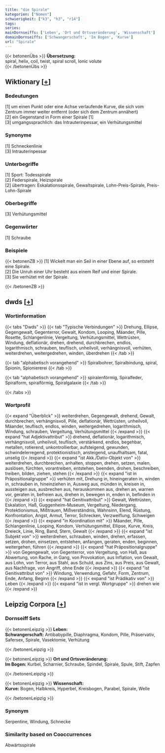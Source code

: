 ```yaml
---
title: "die Spirale"
kategorien: ["Nomen"]
schwierigkeit: ["k3", "h3", "r14"]
tags:
series:
mainDornseiffs: ['Leben', 'Ort und Ortsveränderung', 'Wissenschaft']
domainDornseiffs: ['Schwangerschaft', 'Im Bogen', 'Kurve']
url: "Spirale"
---
```


{{< betonenÜbs >}}
**Übersetzung:**  
spiral, helix, coil, twist, spiral scroll, Ionic volute  
{{< /betonenÜbs >}}

## Wiktionary [[+](https://de.wiktionary.org/wiki/Spirale)]

### Bedeutungen
[1] um einen Punkt oder eine Achse verlaufende Kurve, die sich vom Zentrum immer weiter entfernt (oder sich dem Zentrum annähert)  
[2] ein Gegenstand in Form einer Spirale [1]  
[3] umgangssprachlich: das Intrauterinpessar, ein Verhütungsmittel  

### Synonyme
[1] Schneckenlinie  
[3] Intrauterinpessar  

### Unterbegriffe
[1] Sport: Todesspirale  
[2] Federspirale, Heizspirale  
[2] übertragen: Eskalationsspirale, Gewaltspirale, Lohn-Preis-Spirale, Preis-Lohn-Spirale  

### Oberbegriffe
[3] Verhütungsmittel  

### Gegenwörter
[1] Schraube  

### Beispiele
{{< betonenZB >}}
[1] Wickelt man ein Seil in einer Ebene auf, so entsteht eine Spirale.  
[2] Die Unruh einer Uhr besteht aus einem Reif und einer Spirale.  
[3] Sie verhütet mit der Spirale.  

{{< /betonenZB >}}


## dwds [[+](https://www.dwds.de/wb/Spirale)]

### Wortinformation
{{< tabs "Dwds" >}}
{{< tab "Typische Verbindungen" >}}
Drehung, Ellipse, Gegengewalt, Gegenterror, Gewalt, Kondom, Looping, Mäander, Pille, Rosette, Schlangenlinie, Vergeltung, Verhütungsmittel, Wettrüsten, Windung, deflationär, drehen, drehend, durchbrechen, endlos, logarithmisch, schrauben, teuflisch, unheilvoll, verhängnisvoll, verhüten, weiterdrehen, weitergedrehen, winden, überdrehen
{{< /tab >}}

{{< tab "alphabetisch vorangehend" >}}
Spiralbohrer, Spiralbindung, spiral, Spionin, Spioniererei
{{< /tab >}}

{{< tab "alphabetisch vorangehend" >}}
spiralenförmig, Spiralfeder, Spiralform, spiralförmig, Spiralgalaxie
{{< /tab >}}

{{< /tabs >}}

### Wortprofil
{{< expand "Überblick" >}} weiterdrehen, Gegengewalt, drehend, Gewalt, durchbrechen, verhängnisvoll, Pille, deflationär, Wettrüsten, unheilvoll, Mäander, teuflisch, endlos, winden, weitergedrehen, logarithmisch, Windung, schrauben, Vergeltung, Verhütungsmittel {{< /expand >}}
{{< expand "hat Adjektivattribut" >}} drehend, deflationär, logarithmisch, verhängnisvoll, unheilvoll, teuflisch, verstärkend, endlos, begehbar, metallen, rotierend, unkontrollierbar, aufsteigend, gewunden, schwindelerregend, protektionistisch, ansteigend, unaufhaltsam, fatal, unselig {{< /expand >}}
{{< expand "ist Akk./Dativ-Objekt von" >}} weiterdrehen, durchbrechen, anhalten, stoppen, drehen, setzen, malen, auslösen, fürchten, vorantreiben, entstehen, beenden, drohen, beschreiben, treiben, bilden, ziehen, stehen {{< /expand >}}
{{< expand "ist in Präpositionalgruppe" >}} verhüten mit, Drehung in, hineingeraten in, winden in, schrauben in, hineinziehen in, Ausweg aus, münden in, kreisen in, aussteigen aus, ausbrechen aus, herauskommen aus, drehen an, warnen vor, geraten in, befreien aus, drehen in, bewegen in, enden in, befinden in {{< /expand >}}
{{< expand "hat Genitivattribut" >}} Gewalt, Wettrüsten, Eskalation, Haß, Guggenheim-Museum, Vergeltung, Niedergang, Protektionismus, Mißtrauen, Mißverständnis, Wahnsinn, Elend, Rüstung, Konfrontation, Angst, Armut, Terror, Schrecken, Verzweiflung, Schweigen {{< /expand >}}
{{< expand "in Koordination mit" >}} Mäander, Pille, Schlangenlinie, Looping, Kondom, Verhütungsmittel, Ellipse, Kurve, Kreis, Dreieck, Linie, Ring, Band, Stern, Gewalt {{< /expand >}}
{{< expand "ist Subjekt von" >}} weiterdrehen, schrauben, winden, drehen, erfassen, setzen, drohen, einsetzen, entstehen, anfangen, geraten, enden, beginnen, weitergehen, führen {{< /expand >}}
{{< expand "hat Präpositionalgruppe" >}} von Gegengewalt, von Gegenterror, von Vergeltung, von Haß, aus Abwertung, von Rache, in Gang, von Provokation, aus Inflation, von Gewalt, aus Lohn, von Terror, aus Stahl, aus Schuld, aus Zins, aus Preis, aus Gewalt, aus Nachfrage, von Angriff, ohne Ende {{< /expand >}}
{{< expand "ist Genitivattribut von" >}} Windung, Verwendung, Gefahr, Form, Zentrum, Ende, Anfang, Beginn {{< /expand >}}
{{< expand "ist Prädikativ von" >}} Leben {{< /expand >}}
{{< expand "ist in vergl. Wortgruppe" >}} drehen wie {{< /expand >}}

## Leipzig Corpora [[+](https://corpora.uni-leipzig.de/en/res?word=Spirale&corpusId=deu_newscrawl-public_2018)]

### Dornseiff Sets
{{< betonenLeipzig >}}
**Leben:**  
**Schwangerschaft:** Antibabypille, Diaphragma, Kondom, Pille, Präservativ, Safersex, Spirale, Vasektomie, Verhütung  

{{< /betonenLeipzig >}}


{{< betonenLeipzig >}}
**Ort und Ortsveränderung:**  
**Im Bogen:** Kurbel, Scharnier, Schraube, Spindel, Spirale, Spule, Stift, Zapfen  

{{< /betonenLeipzig >}}


{{< betonenLeipzig >}}
**Wissenschaft:**  
**Kurve:** Bogen, Halbkreis, Hyperbel, Kreisbogen, Parabel, Spirale, Welle  

{{< /betonenLeipzig >}}

### Synonym
Serpentine, Windung, Schnecke


### Similarity based on Cooccurrences
Abwärtsspirale

